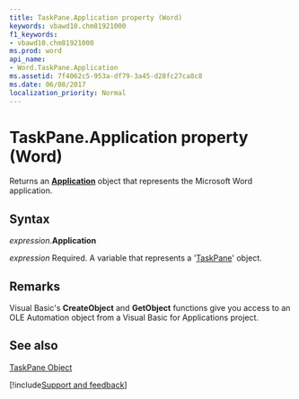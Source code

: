 ```yaml
---
title: TaskPane.Application property (Word)
keywords: vbawd10.chm81921000
f1_keywords:
- vbawd10.chm81921000
ms.prod: word
api_name:
- Word.TaskPane.Application
ms.assetid: 7f4062c5-953a-df79-3a45-d28fc27ca8c8
ms.date: 06/08/2017
localization_priority: Normal
---
```



# TaskPane.Application property (Word)

Returns an  **[Application](Word.Application.md)** object that represents the Microsoft Word application.


## Syntax

_expression_.**Application**

_expression_ Required. A variable that represents a '[TaskPane](Word.TaskPane.md)' object.


## Remarks

Visual Basic's  **CreateObject** and **GetObject** functions give you access to an OLE Automation object from a Visual Basic for Applications project.


## See also


[TaskPane Object](Word.TaskPane.md)

[!include[Support and feedback](~/includes/feedback-boilerplate.md)]